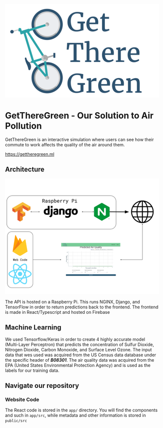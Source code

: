 ![Get There Green Logo](ReadMedia/masterlogo.png?raw=true 'Get There Green')

# GetThereGreen - Our Solution to Air Pollution

GetThereGreen is an interactive simulation where users can see how their commute to work affects the quality of the air around them.

https://gettheregreen.ml

## Architecture

![Diagram of Get There Green architecture](ReadMedia/Architecture.png?raw=true 'Get There Green Architecture')

The API is hosted on a Raspberry Pi. This runs NGINX, Django, and TensorFlow in order to return predictions back to the frontend. The frontend is made in React/Typescript and hosted on Firebase

## Machine Learning

We used Tensorflow/Keras in order to create 4 highly accurate model (Multi-Layer Perceptron) that predicts the concentration of Sulfur Dioxide, Nitrogen Dioxide,
Carbon Monoxide, and Surface Level Ozone. The input data that wes used was acquired from the US Census data database under the specific header of **_B08301_**. The
air quality data was acquired from the EPA (United States Environmental Protection Agency) and is used as the labels for our training data.

## Navigate our repository

### Website Code

The React code is stored in the `app/` directory. You will find the components and such in `app/src`, while metadata and other information is stored in `public/src`
